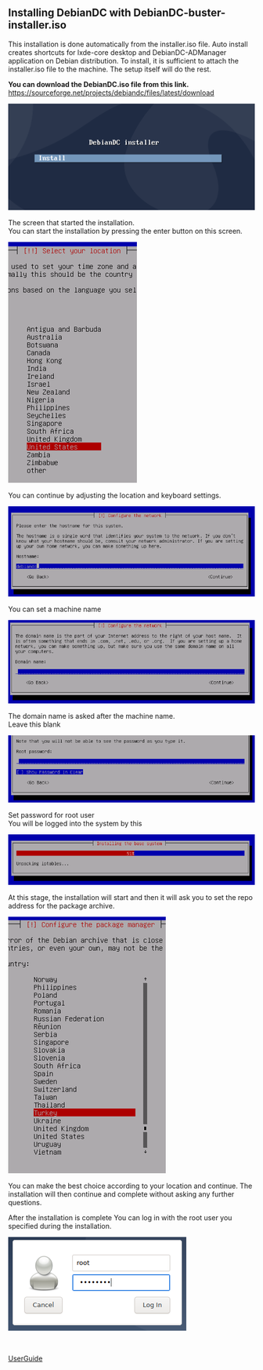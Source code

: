 ## Installing DebianDC with DebianDC-buster-installer.iso
This installation is done automatically from the installer.iso file.
Auto install creates shortcuts for lxde-core desktop and DebianDC-ADManager application on Debian distribution.
To install, it is sufficient to attach the installer.iso file to the machine.
The setup itself will do the rest.

**You can download the DebianDC.iso file from this link.**<br>
https://sourceforge.net/projects/debiandc/files/latest/download
<br>

![alt text](https://github.com/eesmer/DebianDC/blob/master/docs/DebianDC-UserGuide/screenshots/handbook/install-1.png "DebianDC Install")

The screen that started the installation.<br>
You can start the installation by pressing the enter button on this screen.

![alt text](https://github.com/eesmer/DebianDC/blob/master/docs/DebianDC-UserGuide/screenshots/handbook/install-2.png "DebianDC Install")

You can continue by adjusting the location and keyboard settings.

![alt text](https://github.com/eesmer/DebianDC/blob/master/docs/DebianDC-UserGuide/screenshots/handbook/install-3.png "DebianDC Install")

You can set a machine name

![alt text](https://github.com/eesmer/DebianDC/blob/master/docs/DebianDC-UserGuide/screenshots/handbook/install-4.png "DebianDC Install")

The domain name is asked after the machine name.<br>
Leave this blank

![alt text](https://github.com/eesmer/DebianDC/blob/master/docs/DebianDC-UserGuide/screenshots/handbook/install-5.png "DebianDC Install")

Set password for root user<br>
You will be logged into the system by this

![alt text](https://github.com/eesmer/DebianDC/blob/master/docs/DebianDC-UserGuide/screenshots/handbook/install-6.png "DebianDC Install")

At this stage, the installation will start and then it will ask you to set the repo address for the package archive.

![alt text](https://github.com/eesmer/DebianDC/blob/master/docs/DebianDC-UserGuide/screenshots/handbook/install-7.png "DebianDC Install")

You can make the best choice according to your location and continue.
The installation will then continue and complete without asking any further questions.
<br>

After the installation is complete
You can log in with the root user you specified during the installation.

![alt text](https://github.com/eesmer/DebianDC/blob/master/docs/DebianDC-UserGuide/screenshots/login1.png "DebianDC Login")

<br>

[UserGuide](https://github.com/eesmer/DebianDC/blob/master/docs/DebianDC-UserGuide/DebianDC-UserGuide.md)

